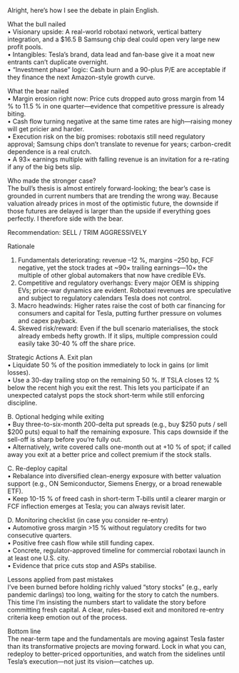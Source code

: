 Alright, here’s how I see the debate in plain English.

What the bull nailed  
• Visionary upside: A real-world robotaxi network, vertical battery integration, and a $16.5 B Samsung chip deal could open very large new profit pools.  
• Intangibles: Tesla’s brand, data lead and fan-base give it a moat new entrants can’t duplicate overnight.  
• “Investment phase” logic: Cash burn and a 90-plus P/E are acceptable if they finance the next Amazon-style growth curve.

What the bear nailed  
• Margin erosion right now: Price cuts dropped auto gross margin from 14 % to 11.5 % in one quarter—evidence that competitive pressure is already biting.  
• Cash flow turning negative at the same time rates are high—raising money will get pricier and harder.  
• Execution risk on the big promises: robotaxis still need regulatory approval; Samsung chips don’t translate to revenue for years; carbon-credit dependence is a real crutch.  
• A 93× earnings multiple with falling revenue is an invitation for a re-rating if any of the big bets slip.

Who made the stronger case?  
The bull’s thesis is almost entirely forward-looking; the bear’s case is grounded in current numbers that are trending the wrong way. Because valuation already prices in most of the optimistic future, the downside if those futures are delayed is larger than the upside if everything goes perfectly. I therefore side with the bear.

Recommendation: SELL / TRIM AGGRESSIVELY

Rationale  
1. Fundamentals deteriorating: revenue –12 %, margins –250 bp, FCF negative, yet the stock trades at ~90× trailing earnings—10× the multiple of other global automakers that now have credible EVs.  
2. Competitive and regulatory overhangs: Every major OEM is shipping EVs; price-war dynamics are evident. Robotaxi revenues are speculative and subject to regulatory calendars Tesla does not control.  
3. Macro headwinds: Higher rates raise the cost of both car financing for consumers and capital for Tesla, putting further pressure on volumes and capex payback.  
4. Skewed risk/reward: Even if the bull scenario materialises, the stock already embeds hefty growth. If it slips, multiple compression could easily take 30-40 % off the share price.

Strategic Actions
A. Exit plan  
• Liquidate 50 % of the position immediately to lock in gains (or limit losses).  
• Use a 30-day trailing stop on the remaining 50 %. If TSLA closes 12 % below the recent high you exit the rest. This lets you participate if an unexpected catalyst pops the stock short-term while still enforcing discipline.

B. Optional hedging while exiting  
• Buy three-to-six-month 200-delta put spreads (e.g., buy $250 puts / sell $200 puts) equal to half the remaining exposure. This caps downside if the sell-off is sharp before you’re fully out.  
• Alternatively, write covered calls one-month out at +10 % of spot; if called away you exit at a better price and collect premium if the stock stalls.

C. Re-deploy capital  
• Rebalance into diversified clean-energy exposure with better valuation support (e.g., ON Semiconductor, Siemens Energy, or a broad renewable ETF).  
• Keep 10-15 % of freed cash in short-term T-bills until a clearer margin or FCF inflection emerges at Tesla; you can always revisit later.

D. Monitoring checklist (in case you consider re-entry)  
• Automotive gross margin >15 % without regulatory credits for two consecutive quarters.  
• Positive free cash flow while still funding capex.  
• Concrete, regulator-approved timeline for commercial robotaxi launch in at least one U.S. city.  
• Evidence that price cuts stop and ASPs stabilise.

Lessons applied from past mistakes  
I’ve been burned before holding richly valued “story stocks” (e.g., early pandemic darlings) too long, waiting for the story to catch the numbers. This time I’m insisting the numbers start to validate the story before committing fresh capital. A clear, rules-based exit and monitored re-entry criteria keep emotion out of the process.

Bottom line  
The near-term tape and the fundamentals are moving against Tesla faster than its transformative projects are moving forward. Lock in what you can, redeploy to better-priced opportunities, and watch from the sidelines until Tesla’s execution—not just its vision—catches up.